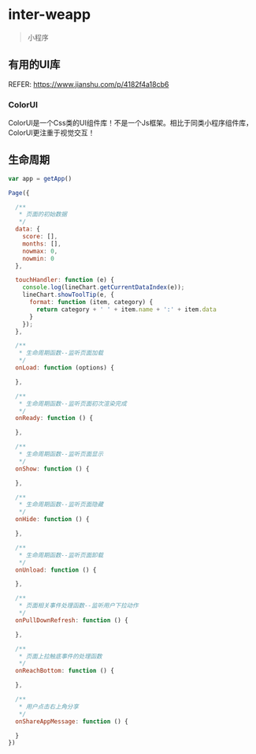 # inter-weapp

> 小程序

## 有用的UI库

REFER: https://www.jianshu.com/p/4182f4a18cb6

### ColorUI

ColorUI是一个Css类的UI组件库！不是一个Js框架。相比于同类小程序组件库，ColorUI更注重于视觉交互！

## 生命周期

```js
var app = getApp()

Page({

  /**
   * 页面的初始数据
   */
  data: {
    score: [],
    months: [],
    nowmax: 0,
    nowmin: 0
  },

  touchHandler: function (e) {
    console.log(lineChart.getCurrentDataIndex(e));
    lineChart.showToolTip(e, {
      format: function (item, category) {
        return category + ' ' + item.name + ':' + item.data
      }
    });
  },

  /**
   * 生命周期函数--监听页面加载
   */
  onLoad: function (options) {

  },

  /**
   * 生命周期函数--监听页面初次渲染完成
   */
  onReady: function () {

  },

  /**
   * 生命周期函数--监听页面显示
   */
  onShow: function () {

  },

  /**
   * 生命周期函数--监听页面隐藏
   */
  onHide: function () {

  },

  /**
   * 生命周期函数--监听页面卸载
   */
  onUnload: function () {

  },

  /**
   * 页面相关事件处理函数--监听用户下拉动作
   */
  onPullDownRefresh: function () {

  },

  /**
   * 页面上拉触底事件的处理函数
   */
  onReachBottom: function () {

  },

  /**
   * 用户点击右上角分享
   */
  onShareAppMessage: function () {

  }
})
```

